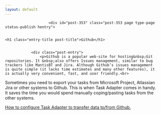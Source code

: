 ```yaml
---
layout: default
---
```

<div id="wrapper" class="clearfix">

<div id="content-full" class="grid col-940">

	
		
			
						<div id="post-353" class="post-353 page type-page status-publish hentry">
				
				
	<h1 class="entry-title post-title">Github</h1>


				<div class="post-entry">
					<p>Github is a popular web-site for hosting&nbsp;Git repositories. It &nbsp;also offers Issues management, similar to bug trackers like MantisBT and Jira. Although Github’s issues management is quite simple (it lacks time estimates and many other features), it is actually very convenient, fast, and user friendly.<br>
Sometimes you need to export your tasks from Microsoft Project, Atlassian Jira or other systems to Github. This is when&nbsp;Task Adapter comes in handy. It saves the time you would spend manually coping/pasting tasks from the other systems.</p>
<p><a href="/user-guide/github-integration">How to configure Task Adapter to transfer data to/from Github.</a></p>
									</div>
				<!-- end of .post-entry -->

				

<div class="post-edit"></div>
							</div><!-- end of #post-353 -->
			
						



			
		
</div><!-- end of #content-full -->

</div>